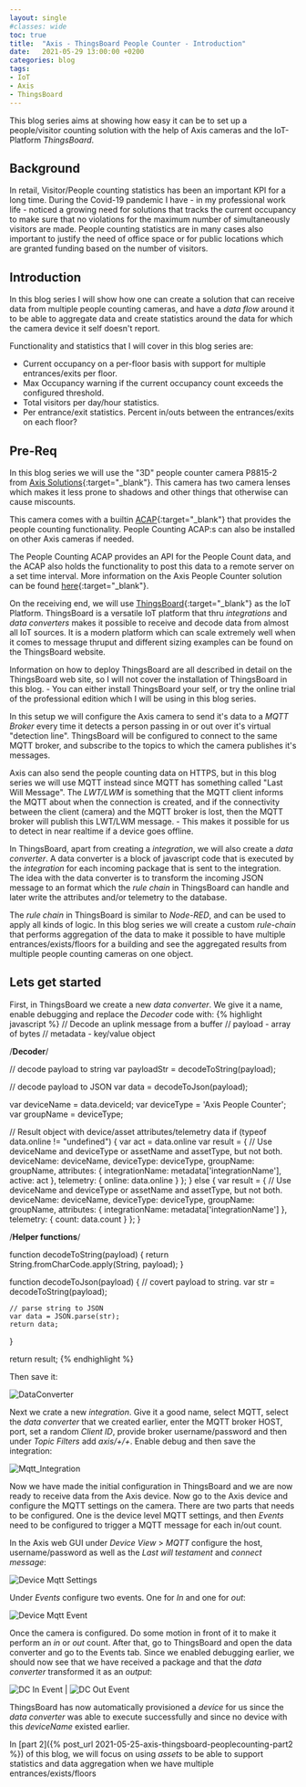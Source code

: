 ```yaml
---
layout: single
#classes: wide
toc: true
title:  "Axis - ThingsBoard People Counter - Introduction"
date:   2021-05-29 13:00:00 +0200
categories: blog
tags: 
- IoT
- Axis
- ThingsBoard
---
```


This blog series aims at showing how easy it can be to set up a people/visitor counting solution with the help of Axis cameras and the IoT-Platform *ThingsBoard*.

## Background

In retail, Visitor/People counting statistics has been an important KPI for a long time. During the Covid-19 pandemic I have - in my professional work life - noticed a growing need for solutions that tracks the current occupancy to make sure that no violations for the maximum number of simultaneously visitors are made. People counting statistics are in many cases also important to justify the need of office space or for public locations which are granted funding based on the number of visitors.

## Introduction

In this blog series I will show how one can create a solution that can receive data from multiple people counting cameras, and have a *data flow* around it to be able to aggregate data and create statistics around the data for which the camera device it self doesn't report.

Functionality and statistics that I will cover in this blog series are:

* Current occupancy on a per-floor basis with support for multiple entrances/exits per floor.
* Max Occupancy warning if the current occupancy count exceeds the configured threshold.
* Total visitors per day/hour statistics.
* Per entrance/exit statistics. Percent in/outs between the entrances/exits on each floor?

## Pre-Req

In this blog series we will use the "3D" people counter camera P8815-2 from [Axis Solutions](https://www.axis.com/sv-se/products/axis-p8815-2-3d-people-counter){:target="_blank"}. This camera has two camera lenses which makes it less prone to shadows and other things that otherwise can cause miscounts.

This camera comes with a builtin [ACAP](https://www.axis.com/products/analytics/acap){:target="_blank"} that provides the people counting functionality. People Counting ACAP:s can also be installed on other Axis cameras if needed.

The People Counting ACAP provides an API for the People Count data, and the ACAP also holds the functionality to post this data to a remote server on a set time interval. More information on the Axis People Counter solution can be found [here](https://www.axis.com/products/axis-people-counter){:target="_blank"}.

On the receiving end, we will use [ThingsBoard](https://ThingsBoard.io){:target="_blank"} as the IoT Platform. ThingsBoard is a versatile IoT platform that thru *integrations* and *data converters* makes it possible to receive and decode data from almost all IoT sources. It is a modern platform which can scale extremely well when it comes to message thruput and different sizing examples can be found on the ThingsBoard website.

Information on how to deploy ThingsBoard are all described in detail on the ThingsBoard web site, so I will not cover the installation of ThingsBoard in this blog. - You can either install ThingsBoard your self, or try the online trial of the professional edition which I will be using in this blog series.

In this setup we will configure the Axis camera to send it's data to a *MQTT Broker* every time it detects a person passing in or out over it's virtual "detection line". ThingsBoard will be configured to connect to the same MQTT broker, and subscribe to the topics to which the camera publishes it's messages.

Axis can also send the people counting data on HTTPS, but in this blog series we will use MQTT instead since MQTT has something called "Last Will Message". The *LWT/LWM* is something that the MQTT client informs the MQTT about when the connection is created, and if the connectivity between the client (camera) and the MQTT broker is lost, then the MQTT broker will publish this LWT/LWM message. - This makes it possible for us to detect in near realtime if a device goes offline.

In ThingsBoard, apart from creating a *integration*, we will also create a *data converter*. A data converter is a block of javascript code that is executed by the *integration* for each incoming package that is sent to the integration. The idea with the data converter is to transform the incoming JSON message to an format which the *rule chain* in ThingsBoard can handle and later write the attributes and/or telemetry to the database.

The *rule chain* in ThingsBoard is similar to *Node-RED*, and can be used to apply all kinds of logic. In this blog series we will create a custom *rule-chain* that performs aggregation of the data to make it possible to have multiple entrances/exists/floors for a building and see the aggregated results from multiple people counting cameras on one object.

## Lets get started

First, in ThingsBoard we create a new *data converter*. We give it a name, enable debugging and replace the *Decoder* code with:
{% highlight javascript %}
// Decode an uplink message from a buffer
// payload - array of bytes
// metadata - key/value object

/**Decoder**/

// decode payload to string
var payloadStr = decodeToString(payload);

// decode payload to JSON
var data = decodeToJson(payload);

var deviceName = data.deviceId;
var deviceType = 'Axis People Counter';
var groupName = deviceType;

// Result object with device/asset attributes/telemetry data
if (typeof data.online != "undefined") {
    var act = data.online
    var result = {
        // Use deviceName and deviceType or assetName and assetType, but not both.
        deviceName: deviceName,
        deviceType: deviceType,
        groupName: groupName,
        attributes: {
            integrationName: metadata['integrationName'],
            active: act
        },
        telemetry: {
            online: data.online
        }
    };
} else {
    var result = {
        // Use deviceName and deviceType or assetName and assetType, but not both.
        deviceName: deviceName,
        deviceType: deviceType,
        groupName: groupName,
        attributes: {
            integrationName: metadata['integrationName']
        },
        telemetry: {
            count: data.count
        }
    };
}

/**Helper functions**/

function decodeToString(payload) {
    return String.fromCharCode.apply(String, payload);
}

function decodeToJson(payload) {
    // covert payload to string.
    var str = decodeToString(payload);

    // parse string to JSON
    var data = JSON.parse(str);
    return data;
}

return result;
{% endhighlight %}

Then save it:

![DataConverter](/assets/images/axis-thingsboard-peoplecounting-part1/dataconverter.png)

Next we crate a new *integration*. Give it a good name, select MQTT, select the *data converter* that we created earlier, enter the MQTT broker HOST, port, set a random *Client ID*, provide broker username/password and then under *Topic Filters* add *axis/+/+*. Enable debug and then save the integration:

![Mqtt_Integration](/assets/images/axis-thingsboard-peoplecounting-part1/mqtt_integration.png)

Now we have made the initial configuration in ThingsBoard and we are now ready to receive data from the Axis device. Now go to the Axis device and configure the MQTT settings on the camera. There are two parts that needs to be configured. One is the device level MQTT settings, and then *Events* need to be configured to trigger a MQTT message for each in/out count.

In the Axis web GUI under *Device View* > *MQTT* configure the host, username/password as well as the *Last will testament* and *connect message*:

![Device Mqtt Settings](/assets/images/axis-thingsboard-peoplecounting-part1/deviceMqttSettings.png)

Under *Events* configure two events. One for *In* and one for *out*:

![Device Mqtt Event](/assets/images/axis-thingsboard-peoplecounting-part1/deviceMqttEvent.png)

Once the camera is configured. Do some motion in front of it to make it perform an *in* or *out* count. After that, go to ThingsBoard and open the data converter and go to the Events tab. Since we enabled debugging earlier, we should now see that we have received a package and that the *data converter* transformed it as an *output*:

![DC In Event](/assets/images/axis-thingsboard-peoplecounting-part1/dcInEvent.png) | ![DC Out Event](/assets/images/axis-thingsboard-peoplecounting-part1/dcOutEvent.png)

ThingsBoard has now automatically provisioned a *device* for us since the *data converter* was able to execute successfully and since no device with this *deviceName* existed earlier.

In [part 2]({% post_url 2021-05-25-axis-thingsboard-peoplecounting-part2 %}) of this blog, we will focus on using *assets* to be able to support statistics and data aggregation when we have multiple entrances/exists/floors
